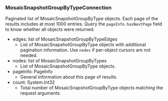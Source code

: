 ### MosaicSnapshotGroupByTypeConnection
Paginated list of MosaicSnapshotGroupByType objects. Each page of the results includes at most 1000 entries. Query the `pageInfo.hasNextPage` field to know whether all objects were returned.

- edges: list of MosaicSnapshotGroupByTypeEdges
  - List of MosaicSnapshotGroupByType objects with additional pagination information. Use `nodes` if per-object cursors are not needed.
- nodes: list of MosaicSnapshotGroupByTypes
  - List of MosaicSnapshotGroupByType objects.
- pageInfo: PageInfo
  - General information about this page of results.
- count: System.Int32
  - Total number of MosaicSnapshotGroupByType objects matching the request arguments.
